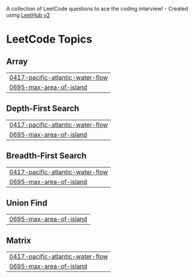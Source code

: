 A collection of LeetCode questions to ace the coding interview! - Created using [LeetHub v2](https://github.com/arunbhardwaj/LeetHub-2.0)
<!---LeetCode Topics Start-->
# LeetCode Topics
## Array
|  |
| ------- |
| [0417-pacific-atlantic-water-flow](https://github.com/Abhay-Rwt/problem-solving-vault/tree/master/0417-pacific-atlantic-water-flow) |
| [0695-max-area-of-island](https://github.com/Abhay-Rwt/problem-solving-vault/tree/master/0695-max-area-of-island) |
## Depth-First Search
|  |
| ------- |
| [0417-pacific-atlantic-water-flow](https://github.com/Abhay-Rwt/problem-solving-vault/tree/master/0417-pacific-atlantic-water-flow) |
| [0695-max-area-of-island](https://github.com/Abhay-Rwt/problem-solving-vault/tree/master/0695-max-area-of-island) |
## Breadth-First Search
|  |
| ------- |
| [0417-pacific-atlantic-water-flow](https://github.com/Abhay-Rwt/problem-solving-vault/tree/master/0417-pacific-atlantic-water-flow) |
| [0695-max-area-of-island](https://github.com/Abhay-Rwt/problem-solving-vault/tree/master/0695-max-area-of-island) |
## Union Find
|  |
| ------- |
| [0695-max-area-of-island](https://github.com/Abhay-Rwt/problem-solving-vault/tree/master/0695-max-area-of-island) |
## Matrix
|  |
| ------- |
| [0417-pacific-atlantic-water-flow](https://github.com/Abhay-Rwt/problem-solving-vault/tree/master/0417-pacific-atlantic-water-flow) |
| [0695-max-area-of-island](https://github.com/Abhay-Rwt/problem-solving-vault/tree/master/0695-max-area-of-island) |
<!---LeetCode Topics End-->